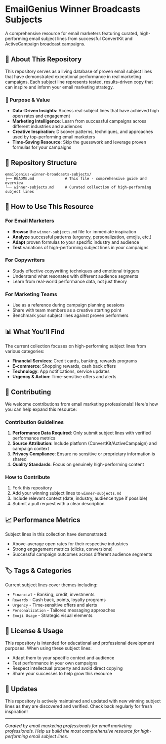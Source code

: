 # EmailGenius Winner Broadcasts Subjects

A comprehensive resource for email marketers featuring curated, high-performing email subject lines from successful ConvertKit and ActiveCampaign broadcast campaigns.

## 📧 About This Repository

This repository serves as a living database of proven email subject lines that have demonstrated exceptional performance in real marketing campaigns. Each subject line represents tested, results-driven copy that can inspire and inform your email marketing strategy.

### 🎯 Purpose & Value

- **Data-Driven Insights**: Access real subject lines that have achieved high open rates and engagement
- **Marketing Intelligence**: Learn from successful campaigns across different industries and audiences  
- **Creative Inspiration**: Discover patterns, techniques, and approaches used by top-performing email marketers
- **Time-Saving Resource**: Skip the guesswork and leverage proven formulas for your campaigns

## 📁 Repository Structure

```
emailgenius-winner-broadcasts-subjects/
├── README.md              # This file - comprehensive guide and overview
└── winner-subjects.md     # Curated collection of high-performing subject lines
```

## 🚀 How to Use This Resource

### For Email Marketers
- **Browse** the `winner-subjects.md` file for immediate inspiration
- **Analyze** successful patterns (urgency, personalization, emojis, etc.)
- **Adapt** proven formulas to your specific industry and audience
- **Test** variations of high-performing subject lines in your campaigns

### For Copywriters
- Study effective copywriting techniques and emotional triggers
- Understand what resonates with different audience segments
- Learn from real-world performance data, not just theory

### For Marketing Teams
- Use as a reference during campaign planning sessions
- Share with team members as a creative starting point
- Benchmark your subject lines against proven performers

## 📊 What You'll Find

The current collection focuses on high-performing subject lines from various categories:
- **Financial Services**: Credit cards, banking, rewards programs
- **E-commerce**: Shopping rewards, cash back offers
- **Technology**: App notifications, service updates
- **Urgency & Action**: Time-sensitive offers and alerts

## 🤝 Contributing

We welcome contributions from email marketing professionals! Here's how you can help expand this resource:

### Contribution Guidelines
1. **Performance Data Required**: Only submit subject lines with verified performance metrics
2. **Source Attribution**: Include platform (ConvertKit/ActiveCampaign) and campaign context
3. **Privacy Compliance**: Ensure no sensitive or proprietary information is shared
4. **Quality Standards**: Focus on genuinely high-performing content

### How to Contribute
1. Fork this repository
2. Add your winning subject lines to `winner-subjects.md`
3. Include relevant context (date, industry, audience type if possible)
4. Submit a pull request with a clear description

## 📈 Performance Metrics

Subject lines in this collection have demonstrated:
- Above-average open rates for their respective industries
- Strong engagement metrics (clicks, conversions)
- Successful campaign outcomes across different audience segments

## 🏷️ Tags & Categories

Current subject lines cover themes including:
- `Financial` - Banking, credit, investments
- `Rewards` - Cash back, points, loyalty programs  
- `Urgency` - Time-sensitive offers and alerts
- `Personalization` - Tailored messaging approaches
- `Emoji Usage` - Strategic visual elements

## 📝 License & Usage

This repository is intended for educational and professional development purposes. When using these subject lines:
- Adapt them to your specific context and audience
- Test performance in your own campaigns
- Respect intellectual property and avoid direct copying
- Share your successes to help grow this resource

## 🔄 Updates

This repository is actively maintained and updated with new winning subject lines as they are discovered and verified. Check back regularly for fresh inspiration!

---

*Curated by email marketing professionals for email marketing professionals. Help us build the most comprehensive resource for high-performing email subject lines.*

